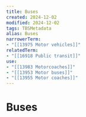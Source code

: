 ```yaml
---
title: Buses
created: 2024-12-02
modified: 2024-12-02
tags: TBSMetadata
alias: Buses
narrowerTerm:
- "[[13975 Motor vehicles]]"
relatedTerm:
- "[[16918 Public transit]]"
use:
- "[[13983 Motorcoaches]]"
- "[[13953 Motor buses]]"
- "[[13955 Motor coaches]]"
---
```

# Buses

